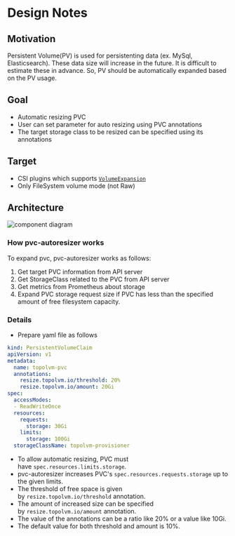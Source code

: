 # Design Notes


## Motivation

Persistent Volume(PV) is used for persistenting data (ex. MySql, Elasticsearch).
These data size will increase in the future.
It is difficult to estimate these in advance.
So, PV should be automatically expanded based on the PV usage.

## Goal

- Automatic resizing PVC
- User can set parameter for auto resizing using PVC annotations
- The target storage class to be resized can be specified using its annotations

## Target

- CSI plugins which supports [`VolumeExpansion`](https://kubernetes.io/docs/concepts/storage/persistent-volumes/#csi-volume-expansion)
- Only FileSystem volume mode (not Raw)

## Architecture

![component diagram](http://www.plantuml.com/plantuml/svg/TP9DQyCm38Rl_XKYEwUmZrCOewMdNaQWqClOGKtKrCpvm9BRTQF_VNRgBDvXbnXBxoizYhnaGIkkDQhhQu9N__bM06yVRa-6v1tkZ6wEiZUEVBX6mJqomLPwYmt5x8MCwS_ggjIl00VDP4za0HcoLRc1spLB2aBePAaIx1f3C9ogKLoIPSr2dUnwurfQ6zIjzyKkgOLlZaZZXSopyAfc8Jel8TPV4QZShM4rnMQgnX9rYQsqVKjo9CS9TfAlMDTMJrEkjnkuNMS8bPI0t0tv2yHV2r10um-VjRfY5SP_pkl-tEKfRW7tYr4dQCFXoLab-LWqk0juMW1z3jZLm7515GvOQRdyjHWwY3UbR0LaZuiK2Fh3M4NICbd4z3sJuGiuerJ7mARcg6ymFPDYmZgD6rNypwWF8y4C7nOQn7cOJosfgrrhVW00)

### How pvc-autoresizer works

To expand pvc, pvc-autoresizer works as follows:

1. Get target PVC information from API server
2. Get StorageClass related to the PVC from API server
3. Get metrics from Prometheus about storage
4. Expand PVC storage request size if PVC has less than the specified amount of free filesystem capacity. 


### Details
- Prepare yaml file as follows
```yaml
kind: PersistentVolumeClaim
apiVersion: v1
metadata:
  name: topolvm-pvc
  annotations:
    resize.topolvm.io/threshold: 20%
    resize.topolvm.io/amount: 20Gi
spec:
  accessModes:
  - ReadWriteOnce
  resources:
    requests:
      storage: 30Gi
    limits:
      storage: 100Gi
  storageClassName: topolvm-provisioner
```

- To allow automatic resizing, PVC must have `spec.resources.limits.storage`.
- pvc-autoresizer increases PVC's `spec.resources.requests.storage` up to the given limits.
- The threshold of free space is given by `resize.topolvm.io/threshold` annotation.
- The amount of increased size can be specified by `resize.topolvm.io/amount` annotation.
- The value of the annotations can be a ratio like 20% or a value like 10Gi.
- The default value for both threshold and amount is 10%.
